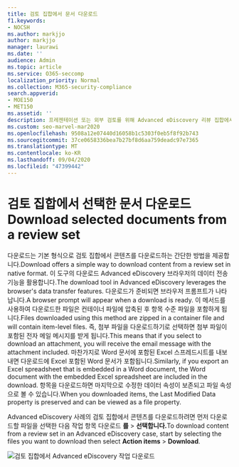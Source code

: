 ```yaml
---
title: 검토 집합에서 문서 다운로드
f1.keywords:
- NOCSH
ms.author: markjjo
author: markjjo
manager: laurawi
ms.date: ''
audience: Admin
ms.topic: article
ms.service: O365-seccomp
localization_priority: Normal
ms.collection: M365-security-compliance
search.appverid:
- MOE150
- MET150
ms.assetid: ''
description: 프레젠테이션 또는 외부 검토를 위해 Advanced eDiscovery 리뷰 집합에서 콘텐츠를 선택하고 다운로드하는 방법을 학습합니다.
ms.custom: seo-marvel-mar2020
ms.openlocfilehash: 9508a12e07440d16058b1c5303f0eb5f8f92b743
ms.sourcegitcommit: 37ce0658336bea7b27bf8d6aa759deadc97e7365
ms.translationtype: MT
ms.contentlocale: ko-KR
ms.lasthandoff: 09/04/2020
ms.locfileid: "47399442"
---
```

# <a name="download-selected-documents-from-a-review-set"></a><span data-ttu-id="b6b87-103">검토 집합에서 선택한 문서 다운로드</span><span class="sxs-lookup"><span data-stu-id="b6b87-103">Download selected documents from a review set</span></span>

<span data-ttu-id="b6b87-104">다운로드는 기본 형식으로 검토 집합에서 콘텐츠를 다운로드하는 간단한 방법을 제공합니다.</span><span class="sxs-lookup"><span data-stu-id="b6b87-104">Download offers a simple way to download content from a review set in native format.</span></span> <span data-ttu-id="b6b87-105">이 도구의 다운로드 Advanced eDiscovery 브라우저의 데이터 전송 기능을 활용합니다.</span><span class="sxs-lookup"><span data-stu-id="b6b87-105">The download tool in Advanced eDiscovery leverages the browser's data transfer features.</span></span> <span data-ttu-id="b6b87-106">다운로드가 준비되면 브라우저 프롬프트가 나타납니다.</span><span class="sxs-lookup"><span data-stu-id="b6b87-106">A browser prompt will appear when a download is ready.</span></span> <span data-ttu-id="b6b87-107">이 메서드를 사용하여 다운로드한 파일은 컨테이너 파일에 압축된 후 항목 수준 파일을 포함하게 됩니다.</span><span class="sxs-lookup"><span data-stu-id="b6b87-107">Files downloaded using this method are zipped in a container file and will contain item-level files.</span></span> <span data-ttu-id="b6b87-108">즉, 첨부 파일을 다운로드하기로 선택하면 첨부 파일이 포함된 전자 메일 메시지를 받게 됩니다.</span><span class="sxs-lookup"><span data-stu-id="b6b87-108">This means that if you select to download an attachment, you will receive the email message with the attachment included.</span></span> <span data-ttu-id="b6b87-109">마찬가지로 Word 문서에 포함된 Excel 스프레드시트를 내보내면 다운로드에 Excel 포함된 Word 문서가 포함됩니다.</span><span class="sxs-lookup"><span data-stu-id="b6b87-109">Similarly, if you export an Excel spreadsheet that is embedded in a Word document, the Word document with the embedded Excel spreadsheet are included in the download.</span></span> <span data-ttu-id="b6b87-110">항목을 다운로드하면 마지막으로 수정한 데이터 속성이 보존되고 파일 속성으로 볼 수 있습니다.</span><span class="sxs-lookup"><span data-stu-id="b6b87-110">When you downloaded items, the Last Modified Data property is preserved and can be viewed as a file property.</span></span>

<span data-ttu-id="b6b87-111">Advanced eDiscovery 사례의 검토 집합에서 콘텐츠를 다운로드하려면 먼저 다운로드할 파일을 선택한 다음 작업 항목 다운로드 **를**  >  **선택합니다.**</span><span class="sxs-lookup"><span data-stu-id="b6b87-111">To download content from a review set in an Advanced eDiscovery case, start by selecting the files you want to download then select **Action items** > **Download**.</span></span>

![검토 집합에서 Advanced eDiscovery 작업 다운로드](../media/eDiscoDownload.png)
